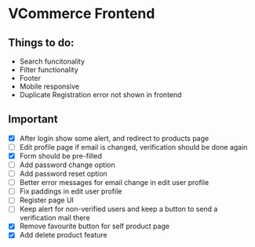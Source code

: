 # VCommerce Frontend
## Things to do:
* Search funcitonality
* Filter functionality
* Footer
* Mobile responsive
* Duplicate Registration error not shown in frontend

## Important
- [X] After login show some alert, and redirect to products page
- [ ] Edit profile page if email is changed, verification should be done again
- [X] Form should be pre-filled
- [ ] Add password change option
- [ ] Add password reset option
- [ ] Better error messages for email change in edit user profile
- [ ] Fix paddings in edit user profile
- [ ] Register page UI
- [ ] Keep alert for non-verified users and keep a button to send a verification mail there
- [X] Remove favourite button for self product page
- [X] Add delete product feature
